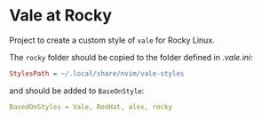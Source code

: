 # Vale at Rocky

Project to create a custom style of `vale` for Rocky Linux.

The `rocky` folder should be copied to the folder defined in *.vale.ini*:

```ini
StylesPath = ~/.local/share/nvim/vale-styles
```

and should be added to `BaseOnStyle`:

```yaml
BasedOnStyles = Vale, RedHat, alex, rocky
```

